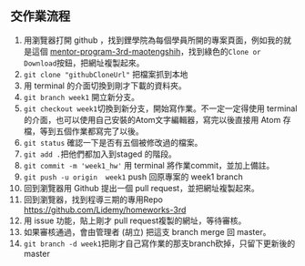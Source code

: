 ## 交作業流程
1. 用瀏覽器打開 github ，找到鋰學院為每個學員所開的專案頁面，例如我的就是這個 [mentor-program-3rd-maotengshih](https://github.com/Lidemy/mentor-program-3rd-maotengshih)，找到綠色的`Clone or Download`按鈕，把網址複製起來。   
2. `git clone "githubCloneUrl"` 把檔案抓到本地   
3. 用 terminal 的介面切換到剛才下載的資料夾。  
4. `git branch week1` 開立新分支。    
5. `git checkout week1`切換到新分支，開始寫作業。不一定一定得使用 terminal 的介面，也可以使用自己安裝的Atom文字編輯器，寫完以後直接用 Atom 存檔，等到五個作業都寫完了以後。   
6. `git status` 確認一下是否有五個被修改過的檔案。  
7. `git add .`把他們都加入到staged 的階段。  
8. `git commit -m 'week1_hw'` 用 terminal 將作業commit，並加上備註。   
9. `git push -u origin 	week1` push 回原專案的 week1 branch
10. 回到瀏覽器用 Github 提出一個 pull request，並把網址複製起來。
11. 回到瀏覽器，找到程導三期的專用Repo https://github.com/Lidemy/homeworks-3rd
12. 用 issue 功能，貼上剛才 pull request複製的網址，等待審核。   
13. 如果審核通過，會由管理者 (胡立) 把這支 branch merge 回 master。
14. `git branch -d week1`把剛才自己寫作業的那支branch砍掉，只留下更新後的 master
